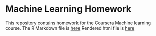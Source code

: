Machine Learning Homework
====
This repository contains homework for the Coursera Machine learning course.
The R Markdown file is [here](Homework.md)
Rendered html file is [here](Homework.html)

